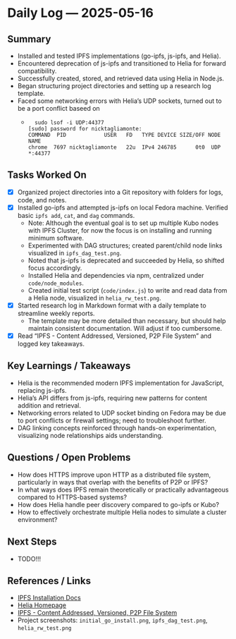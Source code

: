 # Daily Log — 2025-05-16

## Summary

- Installed and tested IPFS implementations (go-ipfs, js-ipfs, and Helia).
- Encountered deprecation of js-ipfs and transitioned to Helia for forward compatibility.
- Successfully created, stored, and retrieved data using Helia in Node.js.
- Began structuring project directories and setting up a research log template.
- Faced some networking errors with Helia’s UDP sockets, turned out to be a port conflict baseed on
  - ```
      sudo lsof -i UDP:44377
    [sudo] password for nicktagliamonte:
    COMMAND  PID            USER   FD   TYPE DEVICE SIZE/OFF NODE NAME
    chrome  7697 nicktagliamonte   22u  IPv4 246785      0t0  UDP *:44377
    ```

## Tasks Worked On
- [x] Organized project directories into a Git repository with folders for logs, code, and notes.
- [x] Installed go-ipfs and attempted js-ipfs on local Fedora machine. Verified basic `ipfs add`, `cat`, and `dag` commands.
  - Note: Although the eventual goal is to set up multiple Kubo nodes with IPFS Cluster, for now the focus is on installing and running minimum software.
  - Experimented with DAG structures; created parent/child node links visualized in `ipfs_dag_test.png`.
  - Noted that js-ipfs is deprecated and succeeded by Helia, so shifted focus accordingly.
  - Installed Helia and dependencies via npm, centralized under `code/node_modules`.
  - Created initial test script (`code/index.js`) to write and read data from a Helia node, visualized in `helia_rw_test.png`.
- [x] Started research log in Markdown format with a daily template to streamline weekly reports.
  - The template may be more detailed than necessary, but should help maintain consistent documentation. Will adjust if too cumbersome.
- [x] Read “IPFS - Content Addressed, Versioned, P2P File System” and logged key takeaways.

## Key Learnings / Takeaways
- Helia is the recommended modern IPFS implementation for JavaScript, replacing js-ipfs.
- Helia’s API differs from js-ipfs, requiring new patterns for content addition and retrieval.
- Networking errors related to UDP socket binding on Fedora may be due to port conflicts or firewall settings; need to troubleshoot further.
- DAG linking concepts reinforced through hands-on experimentation, visualizing node relationships aids understanding.

## Questions / Open Problems
- How does HTTPS improve upon HTTP as a distributed file system, particularly in ways that overlap with the benefits of P2P or IPFS?
- In what ways does IPFS remain theoretically or practically advantageous compared to HTTPS-based systems?
- How does Helia handle peer discovery compared to go-ipfs or Kubo?
- How to effectively orchestrate multiple Helia nodes to simulate a cluster environment?

## Next Steps
- TODO!!!

## References / Links
- [IPFS Installation Docs](https://docs.ipfs.tech/install/)  
- [Helia Homepage](https://helia.io/)  
- [IPFS - Content Addressed, Versioned, P2P File System](https://arxiv.org/pdf/1407.3561)  
- Project screenshots: `initial_go_install.png`, `ipfs_dag_test.png`, `helia_rw_test.png`

